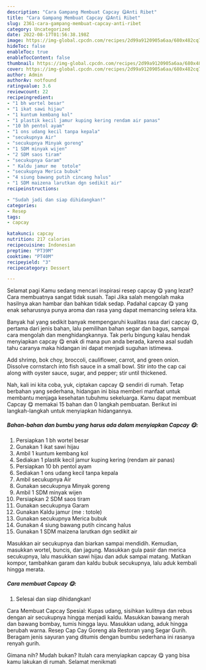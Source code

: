 ```yaml
---
description: "Cara Gampang Membuat Capcay 😋Anti Ribet"
title: "Cara Gampang Membuat Capcay 😋Anti Ribet"
slug: 2361-cara-gampang-membuat-capcay-anti-ribet
category: Uncategorized
date: 2022-08-17T01:56:38.198Z
image: https://img-global.cpcdn.com/recipes/2d99a9120905a6aa/680x482cq70/capcay-foto-resep-utama.jpg
hideToc: false
enableToc: true
enableTocContent: false
thumbnail: https://img-global.cpcdn.com/recipes/2d99a9120905a6aa/680x482cq70/capcay-foto-resep-utama.jpg
cover: https://img-global.cpcdn.com/recipes/2d99a9120905a6aa/680x482cq70/capcay-foto-resep-utama.jpg
author: Admin
authorAv: notfound
ratingvalue: 3.6
reviewcount: 22
recipeingredient:
- "1 bh wortel besar"
- "1 ikat sawi hijau"
- "1 kuntum kembang kol"
- "1 plastik kecil jamur kuping kering rendam air panas"
- "10 bh pentol ayam"
- "1 ons udang kecil tanpa kepala"
- "secukupnya Air"
- "secukupnya Minyak goreng"
- "1 SDM minyak wijen"
- "2 SDM saos tiram"
- "secukupnya Garam"
- " Kaldu jamur me  totole"
- "secukupnya Merica bubuk"
- "4 siung bawang putih cincang halus"
- "1 SDM maizena larutkan dgn sedikit air"
recipeinstructions:

- "Sudah jadi dan siap dihidangkan!"
categories:
- Resep
tags:
- capcay

katakunci: capcay 
nutrition: 217 calories
recipecuisine: Indonesian
preptime: "PT39M"
cooktime: "PT40M"
recipeyield: "3"
recipecategory: Dessert

---
```



Selamat pagi Kamu sedang mencari inspirasi resep capcay 😋 yang lezat? Cara membuatnya sangat tidak susah. Tapi Jika salah mengolah maka hasilnya akan hambar dan bahkan tidak sedap. Padahal capcay 😋 yang enak seharusnya punya aroma dan rasa yang dapat memancing selera kita.


Banyak hal yang sedikit banyak mempengaruhi kualitas rasa dari capcay 😋, pertama dari jenis bahan, lalu pemilihan bahan segar dan bagus, sampai cara mengolah dan menghidangkannya. Tak perlu bingung kalau hendak menyiapkan capcay 😋 enak di mana pun anda berada, karena asal sudah tahu caranya maka hidangan ini dapat menjadi suguhan istimewa.

Add shrimp, bok choy, broccoli, cauliflower, carrot, and green onion. Dissolve cornstarch into fish sauce in a small bowl. Stir into the cap cai along with oyster sauce, sugar, and pepper; stir until thickened.


Nah, kali ini kita coba, yuk, ciptakan capcay 😋 sendiri di rumah. Tetap berbahan yang sederhana, hidangan ini bisa memberi manfaat untuk membantu menjaga kesehatan tubuhmu sekeluarga. Kamu dapat membuat Capcay 😋 memakai 15 bahan dan 0 langkah pembuatan. Berikut ini langkah-langkah untuk menyiapkan hidangannya.

<!--inarticleads1-->

##### Bahan-bahan dan bumbu yang harus ada dalam menyiapkan Capcay 😋:

1. Persiapkan 1 bh wortel besar
1. Gunakan 1 ikat sawi hijau
1. Ambil 1 kuntum kembang kol
1. Sediakan 1 plastik kecil jamur kuping kering (rendam air panas)
1. Persiapkan 10 bh pentol ayam
1. Sediakan 1 ons udang kecil tanpa kepala
1. Ambil secukupnya Air
1. Gunakan secukupnya Minyak goreng
1. Ambil 1 SDM minyak wijen
1. Persiapkan 2 SDM saos tiram
1. Gunakan secukupnya Garam
1. Gunakan  Kaldu jamur (me : totole)
1. Gunakan secukupnya Merica bubuk
1. Gunakan 4 siung bawang putih cincang halus
1. Gunakan 1 SDM maizena larutkan dgn sedikit air


Masukkan air secukupnya dan biarkan sampai mendidih. Kemudian, masukkan wortel, buncis, dan jagung. Masukkan gula pasir dan merica secukupnya, lalu masukkan sawi hijau dan aduk sampai matang. Matikan kompor, tambahkan garam dan kaldu bubuk secukupnya, lalu aduk kembali hingga merata. 

<!--inarticleads2-->

##### Cara membuat Capcay 😋:


1. Selesai dan siap dihidangkan!

Cara Membuat Capcay Spesial: Kupas udang, sisihkan kulitnya dan rebus dengan air secukupnya hingga menjadi kaldu. Masukkan bawang merah dan bawang bombay, tumis hingga layu. Masukkan udang, aduk hingga berubah warna. Resep Cap Cay Goreng ala Restoran yang Segar Gurih. Beragam jenis sayuran yang ditumis dengan bumbu sederhana ini rasanya renyah gurih. 

Gimana nih? Mudah bukan? Itulah cara menyiapkan capcay 😋 yang bisa kamu lakukan di rumah. Selamat menikmati
